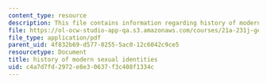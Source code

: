 ```yaml
---
content_type: resource
description: This file contains information regarding history of modern sexual identities.
file: https://ol-ocw-studio-app-qa.s3.amazonaws.com/courses/21a-231j-gender-sexuality-and-society-spring-2006/c4a7d7fd2972e8e30637f3c408f1334c_MIT21A_213JS06_sex_iden.pdf
file_type: application/pdf
parent_uid: 4f832b69-d577-0255-5ac0-12c6042c9ce5
resourcetype: Document
title: history of modern sexual identities
uid: c4a7d7fd-2972-e8e3-0637-f3c408f1334c
---
```

